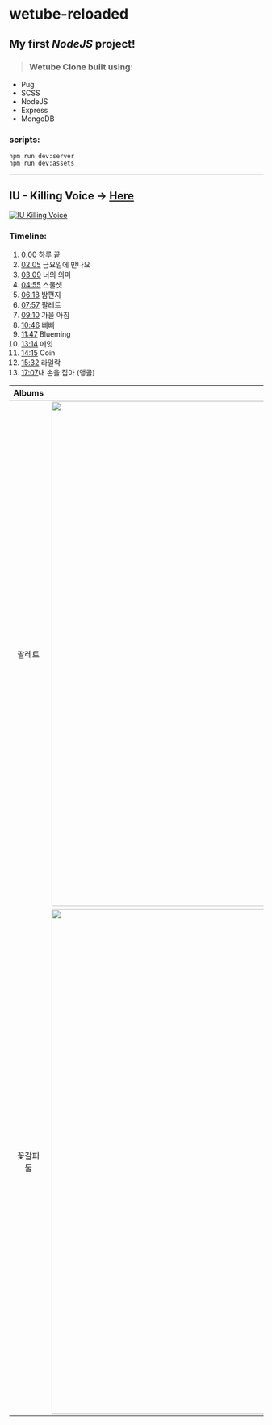 ﻿<!-- Markdown language practice -->

<!-- Heading -->

# wetube-reloaded

<!-- Text attributes -->

## **My first** _NodeJS_ project!

<!-- Quote -->

> ### Wetube Clone built using:

<!-- Bullet list -->

- Pug
- SCSS
- NodeJS
- Express
- MongoDB

<!-- Code -->

### scripts:

```
npm run dev:server
npm run dev:assets
```

<!-- Line -->

---

<!-- Link -->

## IU - Killing Voice &rarr; [Here](https://youtu.be/wDfqXR_5yyQ)

<!-- Image -->

[![IU Killing Voice](https://i.ytimg.com/vi/wDfqXR_5yyQ/hqdefault.jpg?sqp=-oaymwEcCPYBEIoBSFXyq4qpAw4IARUAAIhCGAFwAcABBg==&rs=AOn4CLA8P2CSh3E5lv39gwkC_8bMLJLAhw)](https://youtu.be/wDfqXR_5yyQ)

<!-- Numbered list -->

### Timeline:

1. [0:00](https://www.youtube.com/watch?v=wDfqXR_5yyQ&t=0s) 하루 끝
2. [02:05](https://www.youtube.com/watch?v=wDfqXR_5yyQ&t=125s) 금요일에 만나요
3. [03:09](https://www.youtube.com/watch?v=wDfqXR_5yyQ&t=189s) 너의 의미
4. [04:55](https://www.youtube.com/watch?v=wDfqXR_5yyQ&t=295s) 스물셋
5. [06:18](https://www.youtube.com/watch?v=wDfqXR_5yyQ&t=378s) 밤편지
6. [07:57](https://www.youtube.com/watch?v=wDfqXR_5yyQ&t=477s) 팔레트
7. [09:10](https://www.youtube.com/watch?v=wDfqXR_5yyQ&t=550s) 가을 아침
8. [10:46](https://www.youtube.com/watch?v=wDfqXR_5yyQ&t=646s) 삐삐
9. [11:47](https://www.youtube.com/watch?v=wDfqXR_5yyQ&t=707s) Blueming
10. [13:14](https://www.youtube.com/watch?v=wDfqXR_5yyQ&t=794s) 에잇
11. [14:15](https://www.youtube.com/watch?v=wDfqXR_5yyQ&t=855s) Coin
12. [15:32](https://www.youtube.com/watch?v=wDfqXR_5yyQ&t=932s) 라일락
13. [17:07​](https://www.youtube.com/watch?v=wDfqXR_5yyQ&t=1027s) 내 손을 잡아 (앵콜)

<!-- Table -->

|  Albums   |                                                             Images                                                             |
| :-------: | :----------------------------------------------------------------------------------------------------------------------------: |
|  팔레트   | <img src="https://user-images.githubusercontent.com/59796004/122629282-df311480-d0f6-11eb-8fde-161c865e6be2.png" width="1000"> |
| 꽃갈피 둘 | <img src="https://user-images.githubusercontent.com/59796004/122629285-e0fad800-d0f6-11eb-88dc-6173c31a22cf.png" width="1000"> |

